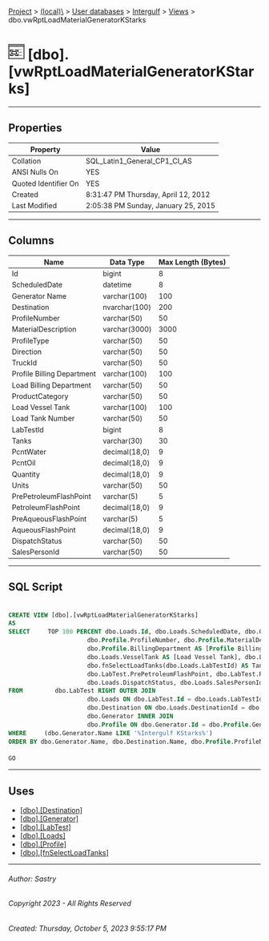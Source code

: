 #### 

[Project](../../../../index.md) > [(local)\\](../../../index.md) > [User databases](../../index.md) > [Intergulf](../index.md) > [Views](Views.md) > dbo.vwRptLoadMaterialGeneratorKStarks

# ![Views](../../../../Images/View32.png) [dbo].[vwRptLoadMaterialGeneratorKStarks]

---

## <a name="#properties"></a>Properties

| Property | Value |
|---|---|
| Collation | SQL_Latin1_General_CP1_CI_AS |
| ANSI Nulls On | YES |
| Quoted Identifier On | YES |
| Created | 8:31:47 PM Thursday, April 12, 2012 |
| Last Modified | 2:05:38 PM Sunday, January 25, 2015 |


---

## <a name="#columns"></a>Columns

| Name | Data Type | Max Length (Bytes) |
|---|---|---|
| Id | bigint | 8 |
| ScheduledDate | datetime | 8 |
| Generator Name | varchar(100) | 100 |
| Destination | nvarchar(100) | 200 |
| ProfileNumber | varchar(50) | 50 |
| MaterialDescription | varchar(3000) | 3000 |
| ProfileType | varchar(50) | 50 |
| Direction | varchar(50) | 50 |
| TruckId | varchar(50) | 50 |
| Profile Billing Department | varchar(100) | 100 |
| Load Billing Department | varchar(50) | 50 |
| ProductCategory | varchar(50) | 50 |
| Load Vessel Tank | varchar(100) | 100 |
| Load Tank Number | varchar(50) | 50 |
| LabTestId | bigint | 8 |
| Tanks | varchar(30) | 30 |
| PcntWater | decimal(18,0) | 9 |
| PcntOil | decimal(18,0) | 9 |
| Quantity | decimal(18,0) | 9 |
| Units | varchar(50) | 50 |
| PrePetroleumFlashPoint | varchar(5) | 5 |
| PetroleumFlashPoint | decimal(18,0) | 9 |
| PreAqueousFlashPoint | varchar(5) | 5 |
| AqueousFlashPoint | decimal(18,0) | 9 |
| DispatchStatus | varchar(50) | 50 |
| SalesPersonId | varchar(50) | 50 |


---

## <a name="#sqlscript"></a>SQL Script

```sql

CREATE VIEW [dbo].[vwRptLoadMaterialGeneratorKStarks]
AS
SELECT     TOP 100 PERCENT dbo.Loads.Id, dbo.Loads.ScheduledDate, dbo.Generator.Name AS [Generator Name], dbo.Destination.Name AS Destination, 
                      dbo.Profile.ProfileNumber, dbo.Profile.MaterialDescription, dbo.Profile.ProfileType, dbo.Profile.Direction, dbo.Loads.TruckId, 
                      dbo.Profile.BillingDepartment AS [Profile Billing Department], dbo.Loads.BillingDepartment AS [Load Billing Department], dbo.Profile.ProductCategory, 
                      dbo.Loads.VesselTank AS [Load Vessel Tank], dbo.Loads.TankNumber AS [Load Tank Number], dbo.Loads.LabTestId, 
                      dbo.fnSelectLoadTanks(dbo.Loads.LabTestId) AS Tanks, dbo.LabTest.PcntWater, dbo.LabTest.PcntOil, dbo.LabTest.Quantity, dbo.LabTest.Units, 
                      dbo.LabTest.PrePetroleumFlashPoint, dbo.LabTest.PetroleumFlashPoint, dbo.LabTest.PreAqueousFlashPoint, dbo.LabTest.AqueousFlashPoint, 
                      dbo.Loads.DispatchStatus, dbo.Loads.SalesPersonId
FROM         dbo.LabTest RIGHT OUTER JOIN
                      dbo.Loads ON dbo.LabTest.Id = dbo.Loads.LabTestId LEFT OUTER JOIN
                      dbo.Destination ON dbo.Loads.DestinationId = dbo.Destination.Id LEFT OUTER JOIN
                      dbo.Generator INNER JOIN
                      dbo.Profile ON dbo.Generator.Id = dbo.Profile.GeneratorId ON dbo.Loads.ProfileId = dbo.Profile.Id
WHERE     (dbo.Generator.Name LIKE '%Intergulf KStarks%')
ORDER BY dbo.Generator.Name, dbo.Destination.Name, dbo.Profile.ProfileNumber, dbo.Loads.ScheduledDate

GO

```


---

## <a name="#uses"></a>Uses

* [[dbo].[Destination]](../Tables/dbo_Destination.md)
* [[dbo].[Generator]](../Tables/dbo_Generator.md)
* [[dbo].[LabTest]](../Tables/dbo_LabTest.md)
* [[dbo].[Loads]](../Tables/dbo_Loads.md)
* [[dbo].[Profile]](../Tables/dbo_Profile.md)
* [[dbo].[fnSelectLoadTanks]](../Programmability/Functions/Scalar-valued_Functions/dbo_fnSelectLoadTanks.md)


---

###### Author:  Sastry

###### Copyright 2023 - All Rights Reserved

###### Created: Thursday, October 5, 2023 9:55:17 PM

